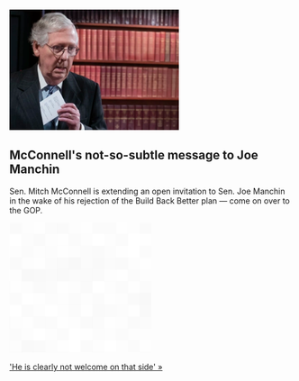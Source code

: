 
![McConnell's not-so-subtle message to Joe Manchin](./20211222175846.png)
## McConnell's not-so-subtle message to Joe Manchin

Sen. Mitch McConnell is extending an open invitation to Sen. Joe Manchin in the wake of his rejection of the Build Back Better plan — come on over to the GOP.

![pic](../square_bg.png)

['He is clearly not welcome on that side' »](https://www.yahoo.com/news/mcconnell-manchin-wed-love-joe-130624551.html)
